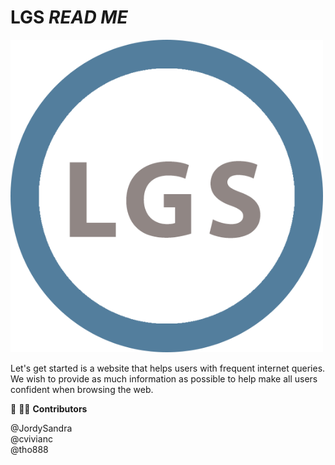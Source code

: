 # LGS *READ ME* 
<img src="/img/logo.png" alt="logo" width="500" height="500">   

Let's get started is a website that helps users with frequent internet queries.  
We wish to provide as much information as possible to help make all users confident when browsing the web.   

:construction_worker: :construction_worker_woman:  **Contributors**   

@JordySandra  
@cvivianc  
@tho888  
 